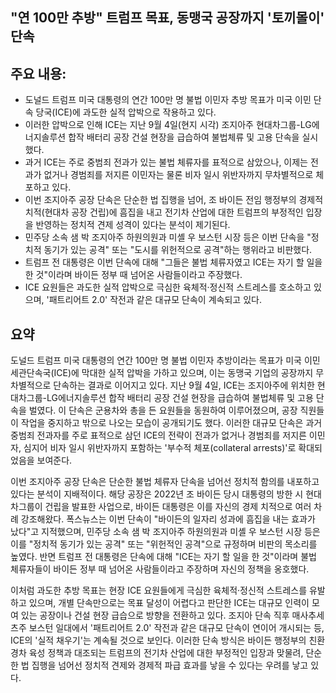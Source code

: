 ## "연 100만 추방" 트럼프 목표, 동맹국 공장까지 '토끼몰이' 단속

## 주요 내용:
*   도널드 트럼프 미국 대통령의 연간 100만 명 불법 이민자 추방 목표가 미국 이민 단속 당국(ICE)에 과도한 실적 압박으로 작용하고 있다.
*   이러한 압박으로 인해 ICE는 지난 9월 4일(현지 시각) 조지아주 현대차그룹-LG에너지솔루션 합작 배터리 공장 건설 현장을 급습하여 불법체류 및 고용 단속을 실시했다.
*   과거 ICE는 주로 중범죄 전과가 있는 불법 체류자를 표적으로 삼았으나, 이제는 전과가 없거나 경범죄를 저지른 이민자는 물론 비자 일시 위반자까지 무차별적으로 체포하고 있다.
*   이번 조지아주 공장 단속은 단순한 법 집행을 넘어, 조 바이든 전임 행정부의 경제적 치적(현대차 공장 건립)에 흠집을 내고 전기차 산업에 대한 트럼프의 부정적인 입장을 반영하는 정치적 견제 성격이 있다는 분석이 제기된다.
*   민주당 소속 샘 박 조지아주 하원의원과 미셸 우 보스턴 시장 등은 이번 단속을 "정치적 동기가 있는 공격" 또는 "도시를 위헌적으로 공격"하는 행위라고 비판했다.
*   트럼프 전 대통령은 이번 단속에 대해 "그들은 불법 체류자였고 ICE는 자기 할 일을 한 것"이라며 바이든 정부 때 넘어온 사람들이라고 주장했다.
*   ICE 요원들은 과도한 실적 압박으로 극심한 육체적·정신적 스트레스를 호소하고 있으며, '패트리어트 2.0' 작전과 같은 대규모 단속이 계속되고 있다.

## 요약

도널드 트럼프 미국 대통령의 연간 100만 명 불법 이민자 추방이라는 목표가 미국 이민세관단속국(ICE)에 막대한 실적 압박을 가하고 있으며, 이는 동맹국 기업의 공장까지 무차별적으로 단속하는 결과로 이어지고 있다. 지난 9월 4일, ICE는 조지아주에 위치한 현대차그룹-LG에너지솔루션 합작 배터리 공장 건설 현장을 급습하여 불법체류 및 고용 단속을 벌였다. 이 단속은 군용차와 총을 든 요원들을 동원하여 이루어졌으며, 공장 직원들이 작업을 중지하고 밖으로 나오는 모습이 공개되기도 했다. 이러한 대규모 단속은 과거 중범죄 전과자를 주로 표적으로 삼던 ICE의 전략이 전과가 없거나 경범죄를 저지른 이민자, 심지어 비자 일시 위반자까지 포함하는 '부수적 체포(collateral arrests)'로 확대되었음을 보여준다.

이번 조지아주 공장 단속은 단순한 불법 체류자 단속을 넘어선 정치적 함의를 내포하고 있다는 분석이 지배적이다. 해당 공장은 2022년 조 바이든 당시 대통령의 방한 시 현대차그룹이 건립을 발표한 사업으로, 바이든 대통령은 이를 자신의 경제 치적으로 여러 차례 강조해왔다. 폭스뉴스는 이번 단속이 "바이든의 일자리 성과에 흠집을 내는 효과가 났다"고 지적했으며, 민주당 소속 샘 박 조지아주 하원의원과 미셸 우 보스턴 시장 등은 이를 "정치적 동기가 있는 공격" 또는 "위헌적인 공격"으로 규정하며 비판의 목소리를 높였다. 반면 트럼프 전 대통령은 단속에 대해 "ICE는 자기 할 일을 한 것"이라며 불법 체류자들이 바이든 정부 때 넘어온 사람들이라고 주장하며 자신의 정책을 옹호했다.

이처럼 과도한 추방 목표는 현장 ICE 요원들에게 극심한 육체적·정신적 스트레스를 유발하고 있으며, 개별 단속만으로는 목표 달성이 어렵다고 판단한 ICE는 대규모 인력이 모여 있는 공장이나 건설 현장 급습으로 방향을 전환하고 있다. 조지아 단속 직후 매사추세츠주 보스턴 일대에서 '패트리어트 2.0' 작전과 같은 대규모 단속이 연이어 개시되는 등, ICE의 '실적 채우기'는 계속될 것으로 보인다. 이러한 단속 방식은 바이든 행정부의 친환경차 육성 정책과 대조되는 트럼프의 전기차 산업에 대한 부정적인 입장과 맞물려, 단순한 법 집행을 넘어선 정치적 견제와 경제적 파급 효과를 낳을 수 있다는 우려를 낳고 있다.